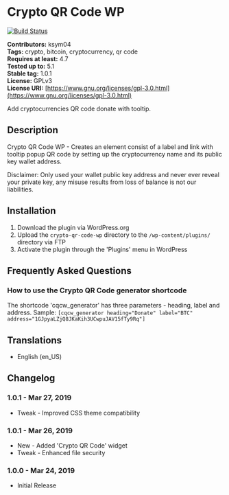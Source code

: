 # Crypto QR Code WP #

[![Build Status](https://travis-ci.org/KSym04/crypto-qr-code-wp.svg?branch=master)](https://travis-ci.org/KSym04/crypto-qr-code-wp)

**Contributors:** ksym04\
**Tags:** crypto, bitcoin, cryptocurrency, qr code\
**Requires at least:** 4.7\
**Tested up to:** 5.1\
**Stable tag:** 1.0.1\
**License:** GPLv3\
**License URI:** [https://www.gnu.org/licenses/gpl-3.0.html](https://www.gnu.org/licenses/gpl-3.0.html)

Add cryptocurrencies QR code donate with tooltip.

## Description ##

Crypto QR Code WP - Creates an element consist of a label and link with tooltip popup QR code by setting up the cryptocurrency name and its public key wallet address.

Disclaimer: Only used your wallet public key address and never ever reveal your private key, any misuse results from loss of balance is not our liabilities.

## Installation ##

1. Download the plugin via WordPress.org
2. Upload the `crypto-qr-code-wp` directory to the `/wp-content/plugins/` directory via FTP
3. Activate the plugin through the 'Plugins' menu in WordPress

## Frequently Asked Questions ##

### How to use the Crypto QR Code generator shortcode ###

The shortcode 'cqcw_generator' has three parameters - heading, label and address. Sample: `[cqcw_generator heading="Donate" label="BTC" address="1GJpyaLZjQ8JKaKih3UCwpuJAV15fTy9Rq"]`

## Translations ##

* English (en_US)

## Changelog ##

### 1.0.1 - Mar 27, 2019 ###

* Tweak - Improved CSS theme compatibility

### 1.0.1 - Mar 26, 2019 ###

* New - Added 'Crypto QR Code' widget
* Tweak - Enhanced file security

### 1.0.0 - Mar 24, 2019 ###

* Initial Release
